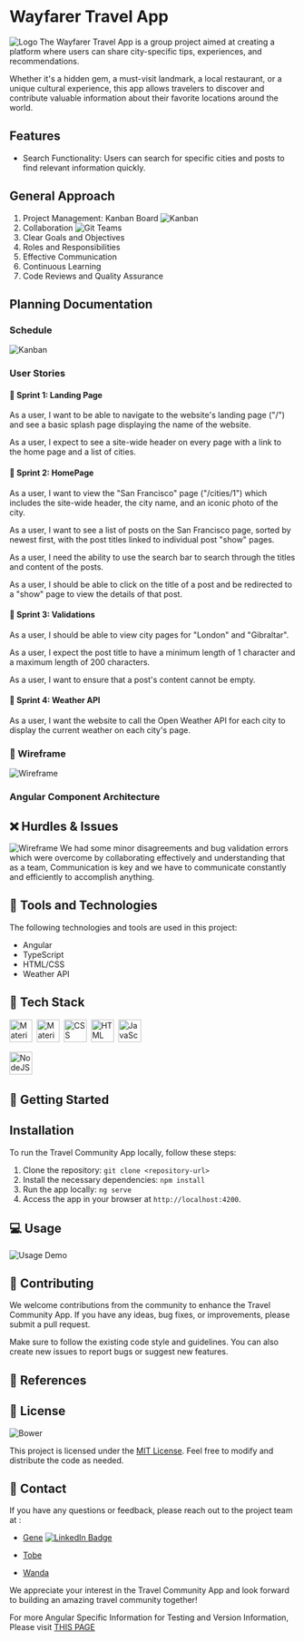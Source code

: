 # Wayfarer Travel App
![Logo](./images/Wayfarer-Branded/logo.png)
The Wayfarer Travel App is a group project aimed at creating a platform where users can share city-specific tips, experiences, and recommendations. 

Whether it's a hidden gem, a must-visit landmark, a local restaurant, or a unique cultural experience, this app allows travelers to discover and contribute valuable information about their favorite locations around the world.

## Features

- Search Functionality: Users can search for specific cities and posts to find relevant information quickly.


## General Approach 
1. Project Management: Kanban Board
![Kanban](./images/Wayfarer-Branded/kanban.png)
2. Collaboration
![Git Teams](./images/GitTeams.png)
3. Clear Goals and Objectives
4. Roles and Responsibilities 
5. Effective Communication
6. Continuous Learning
7. Code Reviews and Quality Assurance

## Planning Documentation 

### Schedule
![Kanban](./images/Wayfarer-Branded/schedule.gif)
### User Stories
####  📌 Sprint 1: Landing Page

As a user, I want to be able to navigate to the website's landing page ("/") and see a basic splash page displaying the name of the website.

As a user, I expect to see a site-wide header on every page with a link to the home page and a list of cities.

#### 📌 Sprint 2: HomePage

As a user, I want to view the "San Francisco" page ("/cities/1") which includes the site-wide header, the city name, and an iconic photo of the city.

As a user, I want to see a list of posts on the San Francisco page, sorted by newest first, with the post titles linked to individual post "show" pages.

As a user, I need the ability to use the search bar to search through the titles and content of the posts.

As a user, I should be able to click on the title of a post and be redirected to a "show" page to view the details of that post.

#### 📌 Sprint 3: Validations

As a user, I should be able to view city pages for "London" and "Gibraltar".

As a user, I expect the post title to have a minimum length of 1 character and a maximum length of 200 characters.

As a user, I want to ensure that a post's content cannot be empty.

#### 📌 Sprint 4: Weather API

As a user, I want the website to call the Open Weather API for each city to display the current weather on each city's page.

### 📐 Wireframe
![Wireframe](./images/Wayfarer-Branded/wireframe.png)

### Angular Component Architecture


## ❌ Hurdles & Issues 
![Wireframe](./images/Wayfarer-Branded/hurdles.png)
We had some minor disagreements and bug validation errors which were overcome by collaborating effectively and understanding that as a team, Communication is key and we have to communicate constantly and efficiently to accomplish anything. 

## 🔧 Tools and Technologies 
The following technologies and tools are used in this project:

- Angular
- TypeScript
- HTML/CSS
- Weather API


## 🔨 Tech Stack

<div>
  
  
  <img src="https://cdn.jsdelivr.net/gh/devicons/devicon/icons/materialui/materialui-original.svg" title="Material UI" alt="Material UI" width="40" height="40"/>&nbsp;
  <img src="https://cdn.jsdelivr.net/gh/devicons/devicon/icons/angularjs/angularjs-original.svg" title="Material UI" alt="Material UI" width="40" height="40"/>&nbsp;
  <img src="https://cdn.jsdelivr.net/gh/devicons/devicon/icons/css3/css3-plain-wordmark.svg"  title="CSS3" alt="CSS" width="40" height="40"/>&nbsp;
  <img src="https://cdn.jsdelivr.net/gh/devicons/devicon/icons/html5/html5-original.svg" title="HTML5" alt="HTML" width="40" height="40"/>&nbsp;
  <img src="https://cdn.jsdelivr.net/gh/devicons/devicon/icons/javascript/javascript-original.svg" title="JavaScript" alt="JavaScript" width="40" height="40"/>&nbsp;
  
  <img src="https://cdn.jsdelivr.net/gh/devicons/devicon/icons/nodejs/nodejs-original-wordmark.svg" title="NodeJS" alt="NodeJS" width="40" height="40"/>&nbsp;
  
  
</div>
 


## 📖 Getting Started

## Installation
To run the Travel Community App locally, follow these steps:

1. Clone the repository: `git clone <repository-url>`
2. Install the necessary dependencies: `npm install`
3. Run the app locally: `ng serve`
4. Access the app in your browser at `http://localhost:4200`.

## 💻 Usage 
![Usage Demo](./images/Wayfarer1.png)

## 👥 Contributing

We welcome contributions from the community to enhance the Travel Community App. If you have any ideas, bug fixes, or improvements, please submit a pull request. 

Make sure to follow the existing code style and guidelines. You can also create new issues to report bugs or suggest new features.

## 📝 References 


## 🔐 License
![Bower](https://img.shields.io/bower/l/MI)

This project is licensed under the [MIT License](LICENSE). Feel free to modify and distribute the code as needed.

## 📧 Contact

If you have any questions or feedback, please reach out to the project team at :
- [Gene]()  <a href="your-linkedin-URL">
    <img src="https://img.shields.io/badge/LinkedIn-blue?style=for-the-badge&logo=linkedin&logoColor=white" alt="LinkedIn Badge"/>
    
  </a>

- [Tobe]() 
- [Wanda]()

We appreciate your interest in the Travel Community App and look forward to building an amazing travel community together!

For more Angular Specific Information for Testing and Version Information, Please visit [THIS PAGE](angular-setup.md)




